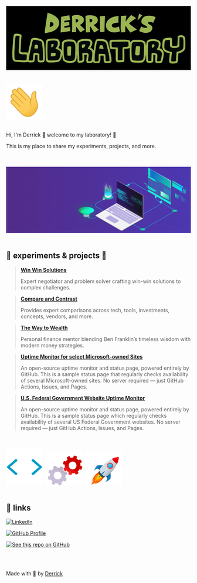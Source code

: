 <a href="https://derrick-roach.github.io/">
    <img src="./images/derricks-laboratory-wide.png" width="900">
</a>
<br><br><br>
<img src="./images/hand-wave.gif" width="100">
<br><br>

Hi, I'm Derrick 👋 welcome to my laboratory! 🧪

This is my place to share my experiments, projects, and more.

<br><br>
<img src="./images/laptop-wide.gif" width="900">
<br><br>

## 🥽 experiments & projects 🚀

> **[Win Win Solutions](https://chatgpt.com/g/g-67abe1ced6248191b9e4e2ab2418f31e-win-win-solutions)**
> 
> Expert negotiator and problem solver crafting win-win solutions to complex challenges.

> **[Compare and Contrast](https://chatgpt.com/g/g-67ab514a48188191ad9a40b5eeaf039f-compare-and-contrast)**
> 
> Provides expert comparisons across tech, tools, investments, concepts, vendors, and more.

> **[The Way to Wealth](https://chatgpt.com/g/g-67b565c48c8081919a17a2aac2af0b8f-the-way-to-wealth)**
> 
> Personal finance mentor blending Ben Franklin’s timeless wisdom with modern money strategies.

> **[Uptime Monitor for select Microsoft-owned Sites](https://derrick-roach.github.io/microsoft-uptime/)**
> 
> An open-source uptime monitor and status page, powered entirely by GitHub. This is a sample status page that regularly checks availability of several Microsoft-owned sites. No server required — just GitHub Actions, Issues, and Pages.

> **[U.S. Federal Government Website Uptime Monitor](https://derrick-roach.github.io/us-fed-gov-uptime/)**
> 
> An open-source uptime monitor and status page, powered entirely by GitHub. This is a sample status page which regularly checks availability of several US Federal Government websites. No server required — just GitHub Actions, Issues, and Pages.

<br><br>
<img src="./images/code-brackets.gif" width="100">&nbsp;
<img src="./images/gears.gif" width="100">&nbsp;
<img src="./images/rocket.gif" width="100">&nbsp;
<br><br>

## 🔗 links

[![LinkedIn](https://img.shields.io/badge/LinkedIn-Connect-blue?style=for-the-badge&logo=linkedin)](https://www.linkedin.com/in/drrckrch/)

[![GitHub Profile](https://img.shields.io/badge/GitHub-Profile-181717?style=for-the-badge&logo=github)](https://github.com/derrick-roach)

[![See this repo on GitHub](https://img.shields.io/badge/GitHub-Repo-181717?style=for-the-badge&logo=github)](https://github.com/derrick-roach/derrick-roach.github.io)

<br><br>

Made with 💚 by [Derrick](https://github.com/derrick-roach)

